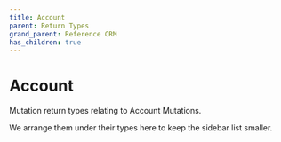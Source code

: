 ```yaml
---
title: Account
parent: Return Types
grand_parent: Reference CRM
has_children: true
---
```


# Account

Mutation return types relating to Account Mutations.

We arrange them under their types here to keep the sidebar list smaller.

